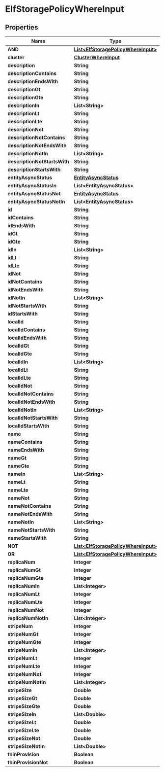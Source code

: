 

# ElfStoragePolicyWhereInput


## Properties

Name | Type | Description | Notes
------------ | ------------- | ------------- | -------------
**AND** | [**List&lt;ElfStoragePolicyWhereInput&gt;**](ElfStoragePolicyWhereInput.md) |  |  [optional]
**cluster** | [**ClusterWhereInput**](ClusterWhereInput.md) |  |  [optional]
**description** | **String** |  |  [optional]
**descriptionContains** | **String** |  |  [optional]
**descriptionEndsWith** | **String** |  |  [optional]
**descriptionGt** | **String** |  |  [optional]
**descriptionGte** | **String** |  |  [optional]
**descriptionIn** | **List&lt;String&gt;** |  |  [optional]
**descriptionLt** | **String** |  |  [optional]
**descriptionLte** | **String** |  |  [optional]
**descriptionNot** | **String** |  |  [optional]
**descriptionNotContains** | **String** |  |  [optional]
**descriptionNotEndsWith** | **String** |  |  [optional]
**descriptionNotIn** | **List&lt;String&gt;** |  |  [optional]
**descriptionNotStartsWith** | **String** |  |  [optional]
**descriptionStartsWith** | **String** |  |  [optional]
**entityAsyncStatus** | [**EntityAsyncStatus**](EntityAsyncStatus.md) |  |  [optional]
**entityAsyncStatusIn** | **List&lt;EntityAsyncStatus&gt;** |  |  [optional]
**entityAsyncStatusNot** | [**EntityAsyncStatus**](EntityAsyncStatus.md) |  |  [optional]
**entityAsyncStatusNotIn** | **List&lt;EntityAsyncStatus&gt;** |  |  [optional]
**id** | **String** |  |  [optional]
**idContains** | **String** |  |  [optional]
**idEndsWith** | **String** |  |  [optional]
**idGt** | **String** |  |  [optional]
**idGte** | **String** |  |  [optional]
**idIn** | **List&lt;String&gt;** |  |  [optional]
**idLt** | **String** |  |  [optional]
**idLte** | **String** |  |  [optional]
**idNot** | **String** |  |  [optional]
**idNotContains** | **String** |  |  [optional]
**idNotEndsWith** | **String** |  |  [optional]
**idNotIn** | **List&lt;String&gt;** |  |  [optional]
**idNotStartsWith** | **String** |  |  [optional]
**idStartsWith** | **String** |  |  [optional]
**localId** | **String** |  |  [optional]
**localIdContains** | **String** |  |  [optional]
**localIdEndsWith** | **String** |  |  [optional]
**localIdGt** | **String** |  |  [optional]
**localIdGte** | **String** |  |  [optional]
**localIdIn** | **List&lt;String&gt;** |  |  [optional]
**localIdLt** | **String** |  |  [optional]
**localIdLte** | **String** |  |  [optional]
**localIdNot** | **String** |  |  [optional]
**localIdNotContains** | **String** |  |  [optional]
**localIdNotEndsWith** | **String** |  |  [optional]
**localIdNotIn** | **List&lt;String&gt;** |  |  [optional]
**localIdNotStartsWith** | **String** |  |  [optional]
**localIdStartsWith** | **String** |  |  [optional]
**name** | **String** |  |  [optional]
**nameContains** | **String** |  |  [optional]
**nameEndsWith** | **String** |  |  [optional]
**nameGt** | **String** |  |  [optional]
**nameGte** | **String** |  |  [optional]
**nameIn** | **List&lt;String&gt;** |  |  [optional]
**nameLt** | **String** |  |  [optional]
**nameLte** | **String** |  |  [optional]
**nameNot** | **String** |  |  [optional]
**nameNotContains** | **String** |  |  [optional]
**nameNotEndsWith** | **String** |  |  [optional]
**nameNotIn** | **List&lt;String&gt;** |  |  [optional]
**nameNotStartsWith** | **String** |  |  [optional]
**nameStartsWith** | **String** |  |  [optional]
**NOT** | [**List&lt;ElfStoragePolicyWhereInput&gt;**](ElfStoragePolicyWhereInput.md) |  |  [optional]
**OR** | [**List&lt;ElfStoragePolicyWhereInput&gt;**](ElfStoragePolicyWhereInput.md) |  |  [optional]
**replicaNum** | **Integer** |  |  [optional]
**replicaNumGt** | **Integer** |  |  [optional]
**replicaNumGte** | **Integer** |  |  [optional]
**replicaNumIn** | **List&lt;Integer&gt;** |  |  [optional]
**replicaNumLt** | **Integer** |  |  [optional]
**replicaNumLte** | **Integer** |  |  [optional]
**replicaNumNot** | **Integer** |  |  [optional]
**replicaNumNotIn** | **List&lt;Integer&gt;** |  |  [optional]
**stripeNum** | **Integer** |  |  [optional]
**stripeNumGt** | **Integer** |  |  [optional]
**stripeNumGte** | **Integer** |  |  [optional]
**stripeNumIn** | **List&lt;Integer&gt;** |  |  [optional]
**stripeNumLt** | **Integer** |  |  [optional]
**stripeNumLte** | **Integer** |  |  [optional]
**stripeNumNot** | **Integer** |  |  [optional]
**stripeNumNotIn** | **List&lt;Integer&gt;** |  |  [optional]
**stripeSize** | **Double** |  |  [optional]
**stripeSizeGt** | **Double** |  |  [optional]
**stripeSizeGte** | **Double** |  |  [optional]
**stripeSizeIn** | **List&lt;Double&gt;** |  |  [optional]
**stripeSizeLt** | **Double** |  |  [optional]
**stripeSizeLte** | **Double** |  |  [optional]
**stripeSizeNot** | **Double** |  |  [optional]
**stripeSizeNotIn** | **List&lt;Double&gt;** |  |  [optional]
**thinProvision** | **Boolean** |  |  [optional]
**thinProvisionNot** | **Boolean** |  |  [optional]



